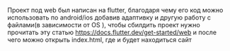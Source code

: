Проект под web был написан на flutter, благодаря чему его код можно использовать по android/ios 
добавив адаптивку и другую работу с файлами(в зависимости от OS ),
чтобы сбилдить проект нужно прочитать эту статью https://docs.flutter.dev/get-started/web и
после чего можно открыть index.html, где и будет находиться сайт
